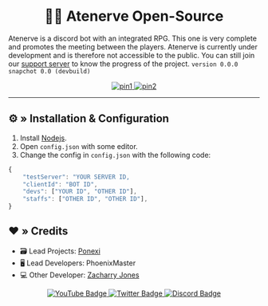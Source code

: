 <h1 align="center">
 🧙‍♂️ Atenerve Open-Source
</h1>

Atenerve is a discord bot with an integrated RPG. This one is very complete and promotes the meeting between the players. Atenerve is currently under development and is therefore not accessible to the public. You can still join our [support server](https://discord.gg/CrQ7UTN8am) to know the progress of the project. `version 0.0.0 snapchot 0.0 (devbuild)`

<div id="badges" align="center">
  <a href="https://github.com/PoNexiOFF/Atenerve">
    <img src="https://github-readme-stats.vercel.app/api/pin/?username=PoNexiOFF&repo=Atenerve" alt="pin1"/>
  </a>
    <a href="https://github.com/PoleftusInteractive/Atenerve-src">
    <img src="https://github-readme-stats.vercel.app/api/pin/?username=PoleftusInteractive&repo=Atenerve-src" alt="pin2"/>
  </a>
</div>

---

## ⚙ » Installation & Configuration

1. Install [Nodejs](https://nodejs.org/).
2. Open `config.json` with some editor.
3. Change the config in `config.json` with the following code:

```js
{
    "testServer": "YOUR SERVER ID,
    "clientId": "BOT ID",
    "devs": ["YOUR ID", "OTHER ID"],
    "staffs": ["OTHER ID", "OTHER ID"],
}
```

## ❤️ » Credits

* 🗃️ Lead Projects: [Ponexi](https://github.com/PoNexiOFF)
* 🖥️ Lead Developers: PhoenixMaster
* 💻 Other Developer: [Zacharry Jones](https://github.com/ZacharryJones)


<div id="badges" align="center">
  <a href="https://www.youtube.com/@poleftusinteractive/">
    <img src="https://img.shields.io/badge/YouTube-red?style=for-the-badge&logo=youtube&logoColor=white" alt="YouTube Badge"/>
  </a>
  <a href="https://twitter.com/poleftus">
    <img src="https://img.shields.io/badge/Twitter-blue?style=for-the-badge&logo=twitter&logoColor=white" alt="Twitter Badge"/>
  </a>
    <a href="[https://twitter.com/poleftus](https://discord.gg/CrQ7UTN8am)">
    <img src="https://img.shields.io/badge/Discord-grey?style=for-the-badge&logo=discord&logoColor=white" alt="Discord Badge"/>
  </a>
</div>
